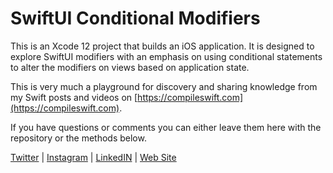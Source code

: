 # SwiftUI Conditional Modifiers

This is an Xcode 12 project that builds an iOS application. It is designed to explore SwiftUI modifiers with an emphasis on using conditional statements to alter the modifiers on views based on application state.

This is very much a playground for discovery and sharing knowledge from my Swift posts and videos on [https://compileswift.com](https://compileswift.com).

If you have questions or comments you can either leave them here with the repository or the methods below.

[Twitter](https://twitter.com/compileswift) | [Instagram](https://instagram.com/compileswift) | [LinkedIN](https://www.linkedin.com/in/peterwitham) | [Web Site](https://compileswift.com)
